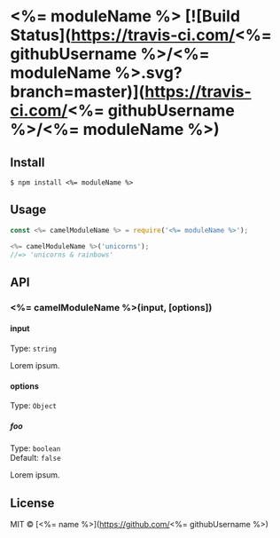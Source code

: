 # <%= moduleName %> [![Build Status](https://travis-ci.com/<%= githubUsername %>/<%= moduleName %>.svg?branch=master)](https://travis-ci.com/<%= githubUsername %>/<%= moduleName %>)

>


## Install

```
$ npm install <%= moduleName %>
```


## Usage

```js
const <%= camelModuleName %> = require('<%= moduleName %>');

<%= camelModuleName %>('unicorns');
//=> 'unicorns & rainbows'
```


## API

### <%= camelModuleName %>(input, [options])

#### input

Type: `string`

Lorem ipsum.

#### options

Type: `Object`

##### foo

Type: `boolean`<br>
Default: `false`

Lorem ipsum.


## License

MIT © [<%= name %>](https://github.com/<%= githubUsername %>)
